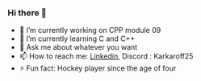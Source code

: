 ### Hi there 👋

- 🔭 I’m currently working on CPP module 09
- 🌱 I’m currently learning C and C++
- 💬 Ask me about whatever you want
- 📫 How to reach me: [Linkedin](www.linkedin.com/in/igor-de-spirlet), Discord : Karkaroff25
- ⚡ Fun fact: Hockey player since the age of four
<!--
**IgorDeSpi/IgorDeSpi** is a ✨ _special_ ✨ repository because its `README.md` (this file) appears on your GitHub profile.

Here are some ideas to get you started:


- 👯 I’m looking to collaborate on ...
- 🤔 I’m looking for help with ...

- 😄 Pronouns: ...

-->
